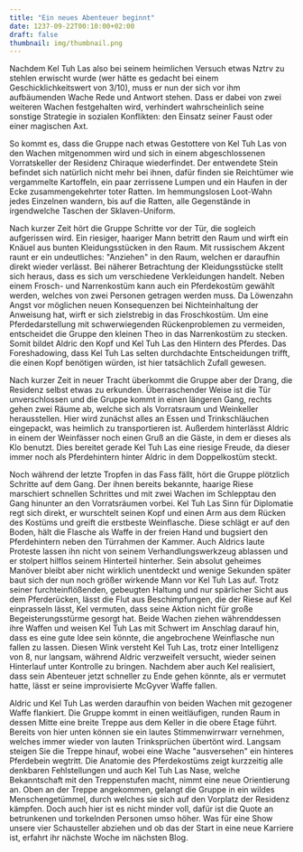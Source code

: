 ```yaml
---
title: "Ein neues Abenteuer beginnt"
date: 1237-09-22T00:10:00+02:00
draft: false
thumbnail: img/thumbnail.png
---
```


Nachdem Kel Tuh Las also bei seinem heimlichen Versuch etwas Nztrv zu stehlen erwischt wurde (wer hätte es gedacht bei einem Geschicklichkeitswert von 3/10), muss er nun der sich vor ihm aufbäumenden Wache Rede und Antwort stehen. Dass er dabei von zwei weiteren Wachen festgehalten wird, verhindert wahrscheinlich seine sonstige Strategie in sozialen Konflikten: den Einsatz seiner Faust oder einer magischen Axt.

So kommt es, dass die Gruppe nach etwas Gestottere von Kel Tuh Las von den Wachen mitgenommen wird und sich in einem abgeschlossenen Vorratskeller der Residenz Chiraque wiederfindet. Der entwendete Stein befindet sich natürlich nicht mehr bei ihnen, dafür finden sie Reichtümer wie vergammelte Kartoffeln, ein paar zerrissene Lumpen und ein Haufen in der Ecke zusammengekehrter toter Ratten. Im hemmungslosen Loot-Wahn jedes Einzelnen wandern, bis auf die Ratten, alle Gegenstände in irgendwelche Taschen der Sklaven-Uniform.

Nach kurzer Zeit hört die Gruppe Schritte vor der Tür, die sogleich aufgerissen wird. Ein riesiger, haariger Mann betritt den Raum und wirft ein Knäuel aus bunten Kleidungsstücken in den Raum. Mit russischem Akzent raunt er ein undeutliches: "Anziehen" in den Raum, welchen er daraufhin direkt wieder verlässt. Bei näherer Betrachtung der Kleidungsstücke stellt sich heraus, dass es sich um verschiedene Verkleidungen handelt. Neben einem Frosch- und Narrenkostüm kann auch ein Pferdekostüm gewählt werden, welches von zwei Personen getragen werden muss. Da Löwenzahn Angst vor möglichen neuen Konsequenzen bei Nichteinhaltung der Anweisung hat, wirft er sich zielstrebig in das Froschkostüm. Um eine Pferdedarstellung mit schwerwiegenden Rückenproblemen zu vermeiden, entscheidet die Gruppe den kleinen Theo in das Narrenkostüm zu stecken. Somit bildet Aldric den Kopf und Kel Tuh Las den Hintern des Pferdes. Das Foreshadowing, dass Kel Tuh Las selten durchdachte Entscheidungen trifft, die einen Kopf benötigen würden, ist hier tatsächlich Zufall gewesen.

Nach kurzer Zeit in neuer Tracht überkommt die Gruppe aber der Drang, die Residenz selbst etwas zu erkunden. Überraschender Weise ist die Tür unverschlossen und die Gruppe kommt in einen längeren Gang, rechts gehen zwei Räume ab, welche sich als Vorratsraum und Weinkeller herausstellen. Hier wird zunächst alles an Essen und Trinkschläuchen eingepackt, was heimlich zu transportieren ist. Außerdem hinterlässt Aldric in einem der Weinfässer noch einen Gruß an die Gäste, in dem er dieses als Klo benutzt. Dies bereitet gerade Kel Tuh Las eine riesige Freude, da dieser immer noch als Pferdehintern hinter Aldric in dem Doppelkostüm steckt.

Noch während der letzte Tropfen in das Fass fällt, hört die Gruppe plötzlich Schritte auf dem Gang. Der ihnen bereits bekannte, haarige Riese marschiert schnellen Schrittes und mit zwei Wachen im Schlepptau den Gang hinunter an den Vorratsräumen vorbei. Kel Tuh Las Sinn für Diplomatie regt sich direkt, er wurschtelt seinen Kopf und einen Arm aus dem Rücken des Kostüms und greift die erstbeste Weinflasche. Diese schlägt er auf den Boden, hält die Flasche als Waffe in der freien Hand und bugsiert den Pferdehintern neben den Türrahmen der Kammer. Auch Aldrics laute Proteste lassen ihn nicht von seinem Verhandlungswerkzeug ablassen und er stolpert hilflos seinem Hinterteil hinterher. Sein absolut geheimes Manöver bleibt aber nicht wirklich unentdeckt und wenige Sekunden später baut sich der nun noch größer wirkende Mann vor Kel Tuh Las auf. Trotz seiner furchteinflößenden, gebeugten Haltung und nur spärlicher Sicht aus dem Pferderücken, lässt die Flut aus Beschimpfungen, die der Riese auf Kel einprasseln lässt, Kel vermuten, dass seine Aktion nicht für große Begeisterungsstürme gesorgt hat. Beide Wachen ziehen währenddessen ihre Waffen und weisen Kel Tuh Las mit Schwert im Anschlag darauf hin, dass es eine gute Idee sein könnte, die angebrochene Weinflasche nun fallen zu lassen. Diesen Wink versteht Kel Tuh Las, trotz einer Intelligenz von 8, nur langsam, während Aldric verzweifelt versucht, wieder seinen Hinterlauf unter Kontrolle zu bringen. Nachdem aber auch Kel realisiert, dass sein Abenteuer jetzt schneller zu Ende gehen könnte, als er vermutet hatte, lässt er seine improvisierte McGyver Waffe fallen. 

Aldric und Kel Tuh Las werden daraufhin von beiden Wachen mit gezogener Waffe flankiert. Die Gruppe kommt in einen weitläufigen, runden Raum in dessen Mitte eine breite Treppe aus dem Keller in die obere Etage führt. Bereits von hier unten können sie ein lautes Stimmenwirrwarr vernehmen, welches immer wieder von lauten Trinksprüchen übertönt wird. Langsam steigen Sie die Treppe hinauf, wobei eine Wache "ausversehen" ein hinteres Pferdebein wegtritt. Die Anatomie des Pferdekostüms zeigt kurzzeitig alle denkbaren Fehlstellungen und auch Kel Tuh Las Nase, welche Bekanntschaft mit den Treppenstufen macht, nimmt eine neue Orientierung an. Oben an der Treppe angekommen, gelangt die Gruppe in ein wildes Menschengetümmel, durch welches sie sich auf den Vorplatz der Residenz kämpfen. Doch auch hier ist es nicht minder voll, dafür ist die Quote an betrunkenen und torkelnden Personen umso höher. Was für eine Show unsere vier Schausteller abziehen und ob das der Start in eine neue Karriere ist, erfahrt ihr nächste Woche im nächsten Blog.
